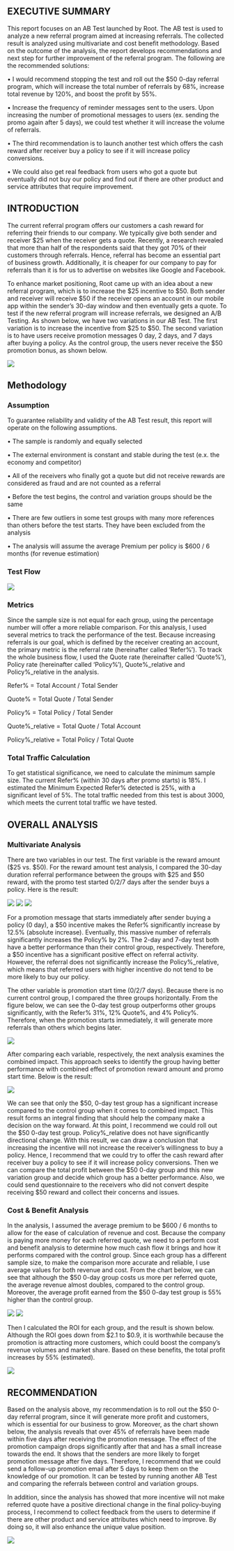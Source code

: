 ## EXECUTIVE SUMMARY
This report focuses on an AB Test launched by Root. The AB test is used to analyze a new referral program aimed at increasing referrals. The collected result is analyzed using multivariate and cost benefit methodology. Based on the outcome of the analysis, the report develops recommendations and next step for further improvement of the referral program. The following are the recommended solutions:

•	I would recommend stopping the test and roll out the $50 0-day referral program, which will increase the total number of referrals by 68%, increase total revenue by 120%, and boost the profit by 55%. 

•	Increase the frequency of reminder messages sent to the users. Upon increasing the number of promotional messages to users (ex. sending the promo again after 5 days), we could test whether it will increase the volume of referrals. 

•	The third recommendation is to launch another test which offers the cash reward after receiver buy a policy to see if it will increase policy conversions.

•	We could also get real feedback from users who got a quote but eventually did not buy our policy and find out if there are other product and service attributes that require improvement.

## INTRODUCTION
The current referral program offers our customers a cash reward for referring their friends to our company. We typically give both sender and receiver $25 when the receiver gets a quote. Recently, a research revealed that more than half of the respondents said that they got 70% of their customers through referrals. Hence, referral has become an essential part of business growth. Additionally, it is cheaper for our company to pay for referrals than it is for us to advertise on websites like Google and Facebook.

To enhance market positioning, Root came up with an idea about a new referral program, which is to increase the $25 incentive to $50. Both sender and receiver will receive $50 if the receiver opens an account in our mobile app within the sender’s 30-day window and then eventually gets a quote. To test if the new referral program will increase referrals, we designed an A/B Testing. As shown below, we have two variations in our AB Test. The first variation is to increase the incentive from $25 to $50. The second variation is to have users receive promotion messages 0 day, 2 days, and 7 days after buying a policy. As the control group, the users never receive the $50 promotion bonus, as shown below.

<img src='image/1. control and variation.png'>



## Methodology

### Assumption

To guarantee reliability and validity of the AB Test result, this report will operate on the following assumptions.  

•	The sample is randomly and equally selected

•	The external environment is constant and stable during the test (e.x. the economy and competitor)

•	All of the receivers who finally got a quote but did not receive rewards are considered as fraud and are not counted as a referral 

•	Before the test begins, the control and variation groups should be the same

•	There are few outliers in some test groups with many more references than others before the test starts. They have been excluded from the analysis

•	The analysis will assume the average Premium per policy is $600 / 6 months (for revenue estimation)

### Test Flow

<img src='image/Figure 2.Test Flow.png'>

### Metrics
Since the sample size is not equal for each group, using the percentage number will offer a more reliable comparison. For this analysis, I used several metrics to track the performance of the test. Because increasing referrals is our goal, which is defined by the receiver creating an account, the primary metric is the referral rate (hereinafter called ‘Refer%’). To track the whole business flow, I used the Quote rate (hereinafter called ‘Quote%’), Policy rate (hereinafter called ‘Policy%’), Quote%_relative and Policy%_relative in the analysis.

Refer% = Total Account / Total Sender

Quote% = Total Quote / Total Sender

Policy% = Total Policy / Total Sender

Quote%_relative = Total Quote / Total Account

Policy%_relative = Total Policy / Total Quote

### Total Traffic Calculation
To get statistical significance, we need to calculate the minimum sample size. The current Refer% (within 30 days after promo starts) is 18%. I estimated the Minimum Expected Refer% detected is 25%, with a significant level of 5%. The total traffic needed from this test is about 3000, which meets the current total traffic we have tested.


## OVERALL ANALYSIS

### Multivariate Analysis

There are two variables in our test. The first variable is the reward amount ($25 vs. $50). For the reward amount test analysis, I compared the 30-day duration referral performance between the groups with $25 and $50 reward, with the promo test started 0/2/7 days after the sender buys a policy. Here is the result:

<img src='image/table 1.png'>

<img src='image/table 2.png'>

<img src='image/table 3.png'>


For a promotion message that starts immediately after sender buying a policy (0 day), a $50 incentive makes the Refer% significantly increase by 12.5% (absolute increase). Eventually, this massive number of referrals significantly increases the Policy% by 2%. The 2-day and 7-day test both have a better performance than their control group, respectively. Therefore, a $50 incentive has a significant positive effect on referral activity. However, the referral does not significantly increase the Policy%_relative, which means that referred users with higher incentive do not tend to be more likely to buy our policy.

The other variable is promotion start time (0/2/7 days). Because there is no current control group, I compared the three groups horizontally. From the figure below, we can see the 0-day test group outperforms other groups significantly, with the Refer% 31%, 12% Quote%, and 4% Policy%. Therefore, when the promotion starts immediately, it will generate more referrals than others which begins later. 


<img src='image/Figure 3.Promo Begin-Time Test.png'>

After comparing each variable, respectively, the next analysis examines the combined impact. This approach seeks to identify the group having better performance with combined effect of  promotion reward amount and promo start time. Below is the result: 

<img src='image/table 4.png'>


We can see that only the $50, 0-day test group has a significant increase compared to the control group when it comes to combined impact. This result forms an integral finding that should help the company make a decision on the way forward. At this point, I recommend we could roll out the $50 0-day test group. Policy%_relative does not have significantly directional change. With this result, we can draw a conclusion that increasing the incentive will not increase the receiver’s willingness to buy a policy. Hence, I recommend that we could try to offer the cash reward after receiver buy a policy to see if it will increase policy conversions. Then we can compare the total profit between the $50 0-day group and this new variation group and decide which group has a better performance. Also, we could send questionnaire to the receivers who did not convert despite receiving $50 reward and collect their concerns and issues. 

### Cost & Benefit Analysis
In the analysis, I assumed the average premium to be $600 / 6 months to allow for the ease of calculation of revenue and cost. Because the company is paying more money for each referred quote, we need to a perform cost and benefit analysis to determine how much cash flow it brings and how it performs compared with the control group. Since each group has a different sample size, to make the comparison more accurate and reliable, I use average values for both revenue and cost. From the chart below, we can see that although the $50 0-day group costs us more per referred quote, the average revenue almost doubles,  compared to the control group. Moreover, the average profit earned from the $50 0-day test group is 55% higher than the control group.

<img src='image/Figure 3.Avg. Revenue and Cost.png'>

<img src='image/Figure 5 Avg. Profit.png'>



Then I calculated the ROI for each group, and the result is shown below. Although the ROI goes  down from $2.1 to $0.9, it is worthwhile because the promotion is attracting more customers, which could boost the company’s revenue volumes and market share. Based on these benefits, the total profit increases by 55% (estimated).


<img src='image/Figure 6 Business Growth.png'>

## RECOMMENDATION

Based on the analysis above, my recommendation is to roll out the $50 0-day referral program, since it will generate more profit and customers, which is essential for our business to grow. Moreover, as the chart shown below, the analysis reveals that over 45% of referrals have been made within five days after receiving the promotion message. The effect of the promotion campaign drops significantly after that and has a small increase towards the end. It shows that the senders are more likely to forget promotion message after five days. Therefore, I recommend that we could send a follow-up promotion email after 5 days to keep them on the knowledge of our promotion. It can be tested by running another AB Test and comparing the referrals between control and variation groups.

In addition, since the analysis has showed that more incentive will not make referred quote have a positive directional change in the final policy-buying process, I recommend to collect feedback from the users to determine if  there are other product and service attributes which need to improve. By doing so, it will also enhance the unique value position.

<img src='image/Figure 7 Referral Distribution.png'>
